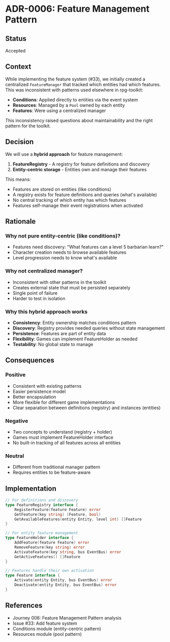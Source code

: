 # ADR-0006: Feature Management Pattern

## Status
Accepted

## Context
While implementing the feature system (#33), we initially created a centralized `FeatureManager` that tracked which entities had which features. This was inconsistent with patterns used elsewhere in rpg-toolkit:

- **Conditions**: Applied directly to entities via the event system
- **Resources**: Managed by a `Pool` owned by each entity
- **Features**: Were using a centralized manager

This inconsistency raised questions about maintainability and the right pattern for the toolkit.

## Decision
We will use a **hybrid approach** for feature management:

1. **FeatureRegistry** - A registry for feature definitions and discovery
2. **Entity-centric storage** - Entities own and manage their features

This means:
- Features are stored on entities (like conditions)
- A registry exists for feature definitions and queries (what's available)
- No central tracking of which entity has which features
- Features self-manage their event registrations when activated

## Rationale

### Why not pure entity-centric (like conditions)?
- Features need discovery: "What features can a level 5 barbarian learn?"
- Character creation needs to browse available features
- Level progression needs to know what's available

### Why not centralized manager?
- Inconsistent with other patterns in the toolkit
- Creates external state that must be persisted separately
- Single point of failure
- Harder to test in isolation

### Why this hybrid approach works
- **Consistency**: Entity ownership matches conditions pattern
- **Discovery**: Registry provides needed queries without state management
- **Persistence**: Features are part of entity data
- **Flexibility**: Games can implement FeatureHolder as needed
- **Testability**: No global state to manage

## Consequences

### Positive
- Consistent with existing patterns
- Easier persistence model
- Better encapsulation
- More flexible for different game implementations
- Clear separation between definitions (registry) and instances (entities)

### Negative
- Two concepts to understand (registry + holder)
- Games must implement FeatureHolder interface
- No built-in tracking of all features across all entities

### Neutral
- Different from traditional manager pattern
- Requires entities to be feature-aware

## Implementation
```go
// For definitions and discovery
type FeatureRegistry interface {
    RegisterFeature(feature Feature) error
    GetFeature(key string) (Feature, bool)
    GetAvailableFeatures(entity Entity, level int) []Feature
}

// For entity feature management
type FeatureHolder interface {
    AddFeature(feature Feature) error
    RemoveFeature(key string) error
    ActivateFeature(key string, bus EventBus) error
    GetActiveFeatures() []Feature
}

// Features handle their own activation
type Feature interface {
    Activate(entity Entity, bus EventBus) error
    Deactivate(entity Entity, bus EventBus) error
}
```

## References
- Journey 006: Feature Management Pattern analysis
- Issue #33: Add feature system
- Conditions module (entity-centric pattern)
- Resources module (pool pattern)
